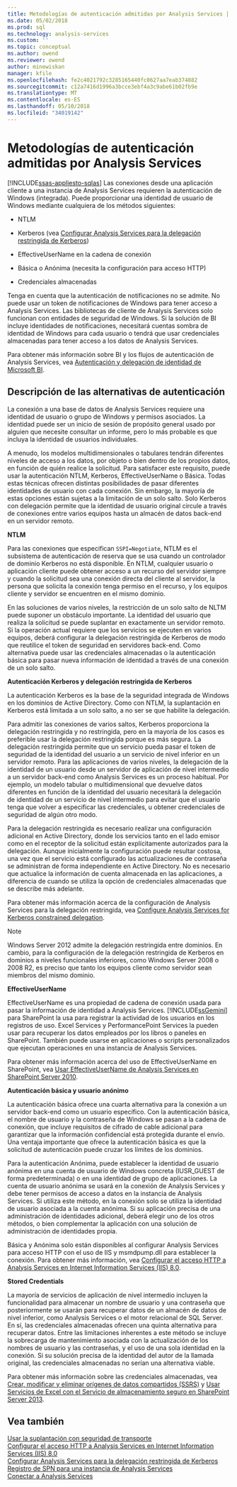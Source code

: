 ```yaml
---
title: Metodologías de autenticación admitidas por Analysis Services | Documentos de Microsoft
ms.date: 05/02/2018
ms.prod: sql
ms.technology: analysis-services
ms.custom: ''
ms.topic: conceptual
ms.author: owend
ms.reviewer: owend
author: minewiskan
manager: kfile
ms.openlocfilehash: fe2c4021792c3285165440fc0627aa7eab374882
ms.sourcegitcommit: c12a7416d1996a3bcce3ebf4a3c9abe61b02fb9e
ms.translationtype: MT
ms.contentlocale: es-ES
ms.lasthandoff: 05/10/2018
ms.locfileid: "34019142"
---
```

# <a name="authentication-methodologies-supported-by-analysis-services"></a>Metodologías de autenticación admitidas por Analysis Services
[!INCLUDE[ssas-appliesto-sqlas](../../includes/ssas-appliesto-sqlas.md)]
  Las conexiones desde una aplicación cliente a una instancia de Analysis Services requieren la autenticación de Windows (integrada). Puede proporcionar una identidad de usuario de Windows mediante cualquiera de los métodos siguientes:  
  
-   NTLM  
  
-   Kerberos (vea [Configurar Analysis Services para la delegación restringida de Kerberos](../../analysis-services/instances/configure-analysis-services-for-kerberos-constrained-delegation.md))  
  
-   EffectiveUserName en la cadena de conexión  
  
-   Básica o Anónima (necesita la configuración para acceso HTTP)  
  
-   Credenciales almacenadas  
  
 Tenga en cuenta que la autenticación de notificaciones no se admite. No puede usar un token de notificaciones de Windows para tener acceso a Analysis Services. Las bibliotecas de cliente de Analysis Services solo funcionan con entidades de seguridad de Windows. Si la solución de BI incluye identidades de notificaciones, necesitará cuentas sombra de identidad de Windows para cada usuario o tendrá que usar credenciales almacenadas para tener acceso a los datos de Analysis Services.  
  
 Para obtener más información sobre BI y los flujos de autenticación de Analysis Services, vea [Autenticación y delegación de identidad de Microsoft BI](http://go.microsoft.com/fwlink/?LinkID=286576).  
  
##  <a name="bkmk_auth"></a> Descripción de las alternativas de autenticación  
 La conexión a una base de datos de Analysis Services requiere una identidad de usuario o grupo de Windows y permisos asociados. La identidad puede ser un inicio de sesión de propósito general usado por alguien que necesite consultar un informe, pero lo más probable es que incluya la identidad de usuarios individuales.  
  
 A menudo, los modelos multidimensionales o tabulares tendrán diferentes niveles de acceso a los datos, por objeto o bien dentro de los propios datos, en función de quién realice la solicitud. Para satisfacer este requisito, puede usar la autenticación NTLM, Kerberos, EffectiveUserName o Básica. Todas estas técnicas ofrecen distintas posibilidades de pasar diferentes identidades de usuario con cada conexión. Sin embargo, la mayoría de estas opciones están sujetas a la limitación de un solo salto. Solo Kerberos con delegación permite que la identidad de usuario original circule a través de conexiones entre varios equipos hasta un almacén de datos back-end en un servidor remoto.  
  
 **NTLM**  
  
 Para las conexiones que especifican `SSPI=Negotiate`, NTLM es el subsistema de autenticación de reserva que se usa cuando un controlador de dominio Kerberos no está disponible. En NTLM, cualquier usuario o aplicación cliente puede obtener acceso a un recurso del servidor siempre y cuando la solicitud sea una conexión directa del cliente al servidor, la persona que solicita la conexión tenga permiso en el recurso, y los equipos cliente y servidor se encuentren en el mismo dominio.  
  
 En las soluciones de varios niveles, la restricción de un solo salto de NLTM puede suponer un obstáculo importante. La identidad del usuario que realiza la solicitud se puede suplantar en exactamente un servidor remoto. Si la operación actual requiere que los servicios se ejecuten en varios equipos, deberá configurar la delegación restringida de Kerberos de modo que reutilice el token de seguridad en servidores back-end. Como alternativa puede usar las credenciales almacenadas o la autenticación básica para pasar nueva información de identidad a través de una conexión de un solo salto.  
  
 **Autenticación Kerberos y delegación restringida de Kerberos**  
  
 La autenticación Kerberos es la base de la seguridad integrada de Windows en los dominios de Active Directory. Como con NTLM, la suplantación en Kerberos está limitada a un solo salto, a no ser se que habilite la delegación.  
  
 Para admitir las conexiones de varios saltos, Kerberos proporciona la delegación restringida y no restringida, pero en la mayoría de los casos es preferible usar la delegación restringida porque es más segura. La delegación restringida permite que un servicio pueda pasar el token de seguridad de la identidad del usuario a un servicio de nivel inferior en un servidor remoto. Para las aplicaciones de varios niveles, la delegación de la identidad de un usuario desde un servidor de aplicación de nivel intermedio a un servidor back-end como Analysis Services es un proceso habitual. Por ejemplo, un modelo tabular o multidimensional que devuelve datos diferentes en función de la identidad del usuario necesitará la delegación de identidad de un servicio de nivel intermedio para evitar que el usuario tenga que volver a especificar las credenciales, u obtener credenciales de seguridad de algún otro modo.  
  
 Para la delegación restringida es necesario realizar una configuración adicional en Active Directory, donde los servicios tanto en el lado emisor como en el receptor de la solicitud están explícitamente autorizados para la delegación. Aunque inicialmente la configuración puede resultar costosa, una vez que el servicio está configurado las actualizaciones de contraseña se administran de forma independiente en Active Directory. No es necesario que actualice la información de cuenta almacenada en las aplicaciones, a diferencia de cuando se utiliza la opción de credenciales almacenadas que se describe más adelante.  
  
 Para obtener más información acerca de la configuración de Analysis Services para la delegación restringida, vea [Configure Analysis Services for Kerberos constrained delegation](../../analysis-services/instances/configure-analysis-services-for-kerberos-constrained-delegation.md).  
  
> [!NOTE]  
>  Windows Server 2012 admite la delegación restringida entre dominios. En cambio, para la configuración de la delegación restringida de Kerberos en dominios a niveles funcionales inferiores, como Windows Server 2008 o 2008 R2, es preciso que tanto los equipos cliente como servidor sean miembros del mismo dominio.  
  
 **EffectiveUserName**  
  
 EffectiveUserName es una propiedad de cadena de conexión usada para pasar la información de identidad a Analysis Services. [!INCLUDE[ssGemini](../../includes/ssgemini-md.md)] para SharePoint la usa para registrar la actividad de los usuarios en los registros de uso. Excel Services y PerformancePoint Services la pueden usar para recuperar los datos empleados por los libros o paneles en SharePoint. También puede usarse en aplicaciones o scripts personalizados que ejecutan operaciones en una instancia de Analysis Services.  
  
 Para obtener más información acerca del uso de EffectiveUserName en SharePoint, vea [Usar EffectiveUserName de Analysis Services en SharePoint Server 2010](http://go.microsoft.com/fwlink/?LinkId=311905).  
  
 **Autenticación básica y usuario anónimo**  
  
 La autenticación básica ofrece una cuarta alternativa para la conexión a un servidor back-end como un usuario específico. Con la autenticación básica, el nombre de usuario y la contraseña de Windows se pasan a la cadena de conexión, que incluye requisitos de cifrado de cable adicional para garantizar que la información confidencial está protegida durante el envío. Una ventaja importante que ofrece la autenticación básica es que la solicitud de autenticación puede cruzar los límites de los dominios.  
  
 Para la autenticación Anónima, puede establecer la identidad de usuario anónima en una cuenta de usuario de Windows concreta (IUSR_GUEST de forma predeterminada) o en una identidad de grupo de aplicaciones. La cuenta de usuario anónima se usará en la conexión de Analysis Services y debe tener permisos de acceso a datos en la instancia de Analysis Services. Si utiliza este método, en la conexión solo se utiliza la identidad de usuario asociada a la cuenta anónima. Si su aplicación precisa de una administración de identidades adicional, deberá elegir uno de los otros métodos, o bien complementar la aplicación con una solución de administración de identidades propia.  
  
 Básica y Anónima solo están disponibles al configurar Analysis Services para acceso HTTP con el uso de IIS y msmdpump.dll para establecer la conexión. Para obtener más información, vea [Configurar el acceso HTTP a Analysis Services en Internet Information Services &#40;IIS&#41; 8.0](../../analysis-services/instances/configure-http-access-to-analysis-services-on-iis-8-0.md).  
  
 **Stored Credentials**  
  
 La mayoría de servicios de aplicación de nivel intermedio incluyen la funcionalidad para almacenar un nombre de usuario y una contraseña que posteriormente se usarán para recuperar datos de un almacén de datos de nivel inferior, como Analysis Services o el motor relacional de SQL Server. En sí, las credenciales almacenadas ofrecen una quinta alternativa para recuperar datos. Entre las limitaciones inherentes a este método se incluye la sobrecarga de mantenimiento asociada con la actualización de los nombres de usuario y las contraseñas, y el uso de una sola identidad en la conexión. Si su solución precisa de la identidad del autor de la llamada original, las credenciales almacenadas no serían una alternativa viable.  
  
 Para obtener más información sobre las credenciales almacenadas, vea [Crear, modificar y eliminar orígenes de datos compartidos &#40;SSRS&#41;](../../reporting-services/report-data/create-modify-and-delete-shared-data-sources-ssrs.md) y [Usar Servicios de Excel con el Servicio de almacenamiento seguro en SharePoint Server 2013](http://go.microsoft.com/fwlink/?LinkID=309869).  
  
## <a name="see-also"></a>Vea también  
 [Usar la suplantación con seguridad de transporte](http://go.microsoft.com/fwlink/?LinkId=311727)   
 [Configurar el acceso HTTP a Analysis Services en Internet Information Services &#40;IIS&#41; 8.0](../../analysis-services/instances/configure-http-access-to-analysis-services-on-iis-8-0.md)   
 [Configurar Analysis Services para la delegación restringida de Kerberos](../../analysis-services/instances/configure-analysis-services-for-kerberos-constrained-delegation.md)   
 [Registro de SPN para una instancia de Analysis Services](../../analysis-services/instances/spn-registration-for-an-analysis-services-instance.md)   
 [Conectar a Analysis Services](../../analysis-services/instances/connect-to-analysis-services.md)  
  
  
